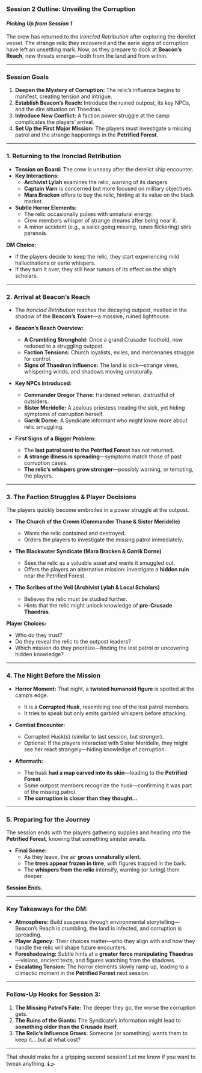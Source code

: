 ### **Session 2 Outline: Unveiling the Corruption**  
#### *Picking Up from Session 1*  
The crew has returned to the *Ironclad Retribution* after exploring the derelict vessel. The strange relic they recovered and the eerie signs of corruption have left an unsettling mark. Now, as they prepare to dock at **Beacon’s Reach**, new threats emerge—both from the land and from within.

---

### **Session Goals**  
1. **Deepen the Mystery of Corruption:** The relic’s influence begins to manifest, creating tension and intrigue.  
2. **Establish Beacon’s Reach:** Introduce the ruined outpost, its key NPCs, and the dire situation on Thaedras.  
3. **Introduce New Conflict:** A faction power struggle at the camp complicates the players’ arrival.  
4. **Set Up the First Major Mission:** The players must investigate a missing patrol and the strange happenings in the **Petrified Forest**.  

---

### **1. Returning to the Ironclad Retribution**  
- **Tension on Board:** The crew is uneasy after the derelict ship encounter.  
- **Key Interactions:**  
  - **Archivist Lylah** examines the relic, warning of its dangers.  
  - **Captain Varn** is concerned but more focused on military objectives.  
  - **Mara Bracken** offers to buy the relic, hinting at its value on the black market.  
- **Subtle Horror Elements:**  
  - The relic occasionally pulses with unnatural energy.  
  - Crew members whisper of strange dreams after being near it.  
  - A minor accident (e.g., a sailor going missing, runes flickering) stirs paranoia.  

**DM Choice:**  
- If the players decide to keep the relic, they start experiencing mild hallucinations or eerie whispers.  
- If they turn it over, they still hear rumors of its effect on the ship’s scholars.  

---

### **2. Arrival at Beacon’s Reach**  
- The *Ironclad Retribution* reaches the decaying outpost, nestled in the shadow of the **Beacon’s Tower**—a massive, ruined lighthouse.  
- **Beacon’s Reach Overview:**  
  - **A Crumbling Stronghold:** Once a grand Crusader foothold, now reduced to a struggling outpost.  
  - **Faction Tensions:** Church loyalists, exiles, and mercenaries struggle for control.  
  - **Signs of Thaedran Influence:** The land is sick—strange vines, whispering winds, and shadows moving unnaturally.  

- **Key NPCs Introduced:**  
  - **Commander Gregor Thane:** Hardened veteran, distrustful of outsiders.  
  - **Sister Meridelle:** A zealous priestess treating the sick, yet hiding symptoms of corruption herself.  
  - **Garrik Dorne:** A Syndicate informant who might know more about relic smuggling.  

- **First Signs of a Bigger Problem:**  
  - The **last patrol sent to the Petrified Forest** has not returned.  
  - **A strange illness is spreading**—symptoms match those of past corruption cases.  
  - **The relic’s whispers grow stronger**—possibly warning, or tempting, the players.  

---

### **3. The Faction Struggles & Player Decisions**  
The players quickly become embroiled in a power struggle at the outpost.  

- **The Church of the Crown (Commander Thane & Sister Meridelle)**  
  - Wants the relic contained and destroyed.  
  - Orders the players to investigate the missing patrol immediately.  

- **The Blackwater Syndicate (Mara Bracken & Garrik Dorne)**  
  - Sees the relic as a valuable asset and wants it smuggled out.  
  - Offers the players an alternative mission: investigate a **hidden ruin** near the Petrified Forest.  

- **The Scribes of the Veil (Archivist Lylah & Local Scholars)**  
  - Believes the relic must be studied further.  
  - Hints that the relic might unlock knowledge of **pre-Crusade Thaedras**.  

**Player Choices:**  
- Who do they trust?  
- Do they reveal the relic to the outpost leaders?  
- Which mission do they prioritize—finding the lost patrol or uncovering hidden knowledge?  

---

### **4. The Night Before the Mission**  
- **Horror Moment:** That night, a **twisted humanoid figure** is spotted at the camp’s edge.  
  - It is a **Corrupted Husk**, resembling one of the lost patrol members.  
  - It tries to speak but only emits garbled whispers before attacking.  

- **Combat Encounter:**  
  - Corrupted Husk(s) (similar to last session, but stronger).  
  - Optional: If the players interacted with Sister Meridelle, they might see her react strangely—hiding knowledge of corruption.  

- **Aftermath:**  
  - The husk **had a map carved into its skin**—leading to the **Petrified Forest**.  
  - Some outpost members recognize the husk—confirming it was part of the missing patrol.  
  - **The corruption is closer than they thought…**  

---

### **5. Preparing for the Journey**  
The session ends with the players gathering supplies and heading into the **Petrified Forest**, knowing that something sinister awaits.  

- **Final Scene:**  
  - As they leave, the air **grows unnaturally silent**.  
  - The **trees appear frozen in time**, with figures trapped in the bark.  
  - The **whispers from the relic** intensify, warning (or luring) them deeper.  

**Session Ends.**  

---

### **Key Takeaways for the DM:**  
- **Atmosphere:** Build suspense through environmental storytelling—Beacon’s Reach is crumbling, the land is infected, and corruption is spreading.  
- **Player Agency:** Their choices matter—who they align with and how they handle the relic will shape future encounters.  
- **Foreshadowing:** Subtle hints at a **greater force manipulating Thaedras**—visions, ancient texts, and figures watching from the shadows.  
- **Escalating Tension:** The horror elements slowly ramp up, leading to a climactic moment in the **Petrified Forest** next session.  

---

### **Follow-Up Hooks for Session 3:**  
1. **The Missing Patrol’s Fate:** The deeper they go, the worse the corruption gets.  
2. **The Ruins of the Giants:** The Syndicate’s information might lead to **something older than the Crusade itself**.  
3. **The Relic’s Influence Grows:** Someone (or something) wants them to keep it… but at what cost?  

---

That should make for a gripping second session! Let me know if you want to tweak anything. 🕯️🌫️
